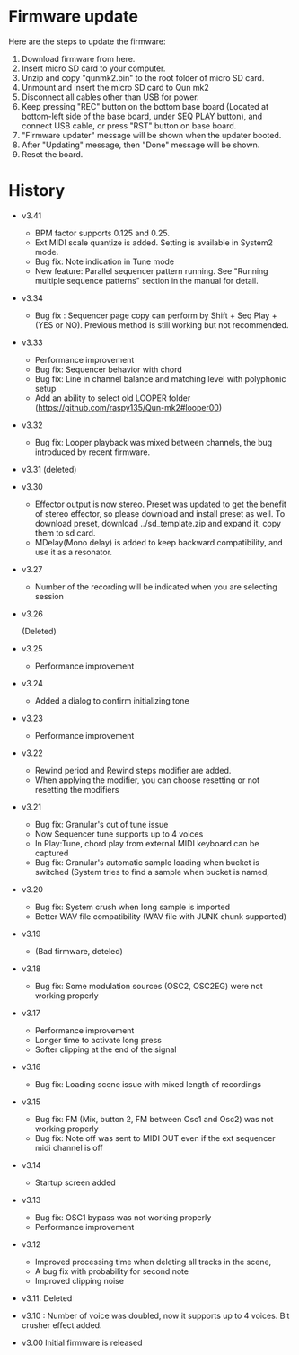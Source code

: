 # Firmware update

Here are the steps to update the firmware:

1. Download firmware from here.
2. Insert micro SD card to your computer.
3. Unzip and copy "qunmk2.bin" to the root folder of micro SD card.
4. Unmount and insert the micro SD card to Qun mk2
5. Disconnect all cables other than USB for power.
6. Keep pressing "REC" button on the bottom base board (Located at bottom-left side of the base board, under SEQ PLAY button), and connect USB cable, or press "RST" button on base board.
7. "Firmware updater" message will be shown when the updater booted.
8. After "Updating" message, then "Done" message will be shown.
9. Reset the board.

# History
- v3.41
	
	- BPM factor supports 0.125 and 0.25.
	- Ext MIDI scale quantize is added. Setting is available in System2 mode.
	- Bug fix: Note indication in Tune mode
	- New feature: Parallel sequencer pattern running. See "Running multiple sequence patterns" section in the manual for detail.
	
- v3.34

  - Bug fix : Sequencer page copy can perform by Shift + Seq Play + (YES or NO). Previous method is still working but not recommended.

- v3.33

  - Performance improvement
  - Bug fix: Sequencer behavior with chord
  - Bug fix: Line in channel balance and matching level with polyphonic setup
  - Add an ability to select old LOOPER folder (https://github.com/raspy135/Qun-mk2#looper00) 

- v3.32		
  - Bug fix: Looper playback was mixed between channels, the bug introduced by recent firmware.

- v3.31 (deleted)

- v3.30
  - Effector output is now stereo. Preset was updated to get the benefit of stereo effector, so please download and install preset as well. To download preset, download ../sd_template.zip and expand it, copy them to sd card.
  - MDelay(Mono delay) is added to keep backward compatibility, and use it as a resonator.

- v3.27

  - Number of the recording will be indicated when you are selecting session

- v3.26

  (Deleted)

- v3.25

  - Performance improvement 

- v3.24
  - Added a dialog to confirm initializing tone 

- v3.23
  - Performance improvement

- v3.22
  - Rewind period and Rewind steps modifier are added.
  - When applying the modifier, you can choose resetting or not resetting the modifiers

- v3.21
  - Bug fix: Granular's out of tune issue
  - Now Sequencer tune supports up to 4 voices
  - In Play:Tune, chord play from external MIDI keyboard can be captured
  - Bug fix: Granular's automatic sample loading when bucket is switched (System tries to find a sample when bucket is named,

- v3.20
  - Bug fix: System crush when long sample is imported
  - Better WAV file compatibility (WAV file with JUNK chunk supported) 

- v3.19
  - (Bad firmware, deteled)	 

- v3.18
  - Bug fix: Some modulation sources (OSC2, OSC2EG) were not working properly

- v3.17
  - Performance improvement
  - Longer time to activate long press
  - Softer clipping at the end of the signal

- v3.16
  - Bug fix: Loading scene issue with mixed length of recordings

- v3.15
  - Bug fix: FM (Mix, button 2, FM between Osc1 and Osc2) was not working properly	
  - Bug fix: Note off was sent to MIDI OUT even if the ext sequencer midi channel is off

- v3.14
  - Startup screen added

- v3.13
  - Bug fix:  OSC1 bypass was not working properly
  - Performance improvement

- v3.12
  - Improved processing time when deleting all tracks in the scene,
  - A bug fix with probability for second note
  - Improved clipping noise

- v3.11: Deleted

- v3.10 : Number of voice was doubled, now it supports up to 4 voices. Bit crusher effect added.

- v3.00 Initial firmware is released